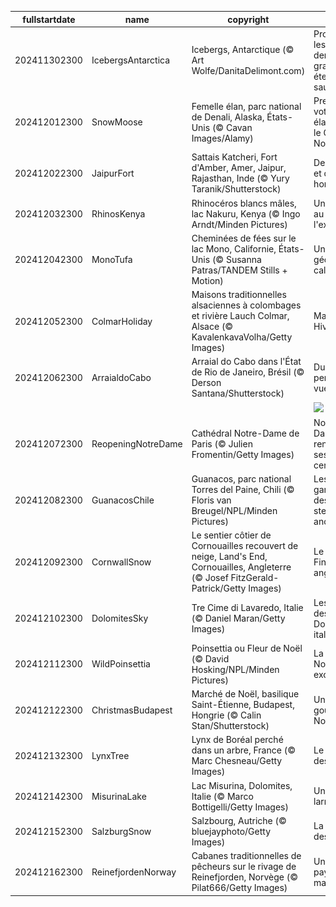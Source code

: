 |fullstartdate|name|copyright|title|image|
|--|--|--|--|--|
202411302300|IcebergsAntarctica|Icebergs, Antarctique (© Art Wolfe/DanitaDelimont.com)|Protéger les dernières grandes étendues sauvages|![](/fr-FR/2024/12/202411302300IcebergsAntarctica.jpg)|
202412012300|SnowMoose|Femelle élan, parc national de Denali, Alaska, États-Unis (© Cavan Images/Alamy)|Prenez votre « élan » vers le Grand Nord|![](/fr-FR/2024/12/202412012300SnowMoose.jpg)|
202412022300|JaipurFort|Sattais Katcheri, Fort d'Amber, Amer, Jaipur, Rajasthan, Inde (© Yury Taranik/Shutterstock)|Des piliers et des hommes|![](/fr-FR/2024/12/202412022300JaipurFort.jpg)|
202412032300|RhinosKenya|Rhinocéros blancs mâles, lac Nakuru, Kenya (© Ingo Arndt/Minden Pictures)|Un animal au bord de l'extinction|![](/fr-FR/2024/12/202412032300RhinosKenya.jpg)|
202412042300|MonoTufa|Cheminées de fées sur le lac Mono, Californie, États-Unis (© Susanna Patras/TANDEM Stills + Motion)|Un trésor géologique californien|![](/fr-FR/2024/12/202412042300MonoTufa.jpg)|
202412052300|ColmarHoliday|Maisons traditionnelles alsaciennes à colombages et rivière Lauch Colmar, Alsace (© KavalenkavaVolha/Getty Images)|Magie Hivernale|![](/fr-FR/2024/12/202412052300ColmarHoliday.jpg)|
202412062300|ArraialdoCabo|Arraial do Cabo dans l'État de Rio de Janeiro, Brésil (© Derson Santana/Shutterstock)|Du bleu à perte de vue|![](/fr-FR/2024/12/202412062300ArraialdoCabo.jpg)|
||||![](/fr-FR/2024/12/.jpg)|
202412072300|ReopeningNotreDame|Cathédral Notre-Dame de Paris (© Julien Fromentin/Getty Images)|Notre-Dame renaît de ses cendres|![](/fr-FR/2024/12/202412072300ReopeningNotreDame.jpg)|
202412082300|GuanacosChile|Guanacos, parc national Torres del Paine, Chili (© Floris van Breugel/NPL/Minden Pictures)|Les gardiens des steppes andines|![](/fr-FR/2024/12/202412082300GuanacosChile.jpg)|
202412092300|CornwallSnow|Le sentier côtier de Cornouailles recouvert de neige, Land's End, Cornouailles, Angleterre (© Josef FitzGerald-Patrick/Getty Images)|Le Finisterre anglais|![](/fr-FR/2024/12/202412092300CornwallSnow.jpg)|
202412102300|DolomitesSky|Tre Cime di Lavaredo, Italie (© Daniel Maran/Getty Images)|Les géants des Dolomites italiennes|![](/fr-FR/2024/12/202412102300DolomitesSky.jpg)|
202412112300|WildPoinsettia|Poinsettia ou Fleur de Noël (© David Hosking/NPL/Minden Pictures)|La fleur de Noël par excellence|![](/fr-FR/2024/12/202412112300WildPoinsettia.jpg)|
202412122300|ChristmasBudapest|Marché de Noël, basilique Saint-Étienne, Budapest, Hongrie (© Calin Stan/Shutterstock)|Un avant-goût de Noël|![](/fr-FR/2024/12/202412122300ChristmasBudapest.jpg)|
202412132300|LynxTree|Lynx de Boréal perché dans un arbre, France (© Marc Chesneau/Getty Images)|Le sphinx des bois|![](/fr-FR/2024/12/202412132300LynxTree.jpg)|
202412142300|MisurinaLake|Lac Misurina, Dolomites, Italie (© Marco Bottigelli/Getty Images)|Un lac de larmes|![](/fr-FR/2024/12/202412142300MisurinaLake.jpg)|
202412152300|SalzburgSnow|Salzbourg, Autriche (© bluejayphoto/Getty Images)|La perle des Alpes|![](/fr-FR/2024/12/202412152300SalzburgSnow.jpg)|
202412162300|ReinefjordenNorway|Cabanes traditionnelles de pêcheurs sur le rivage de Reinefjorden, Norvège (© Pilat666/Getty Images)|Un paysage magique|![](/fr-FR/2024/12/202412162300ReinefjordenNorway.jpg)|

